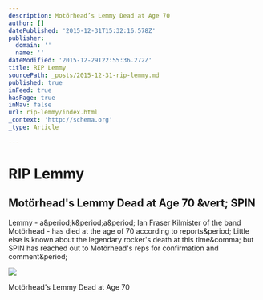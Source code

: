 ```yaml
---
description: Motörhead’s Lemmy Dead at Age 70
author: []
datePublished: '2015-12-31T15:32:16.578Z'
publisher:
  domain: ''
  name: ''
dateModified: '2015-12-29T22:55:36.272Z'
title: RIP Lemmy
sourcePath: _posts/2015-12-31-rip-lemmy.md
published: true
inFeed: true
hasPage: true
inNav: false
url: rip-lemmy/index.html
_context: 'http://schema.org'
_type: Article

---
```

# RIP Lemmy

<article style=""><h1>Motörhead's Lemmy Dead at Age 70 &amp;vert; SPIN</h1><p>Lemmy - a&amp;period;k&amp;period;a&amp;period; Ian Fraser Kilmister of the band Motörhead - has died at the age of 70 according to reports&amp;period; Little else is known about the legendary rocker's death at this time&amp;comma; but SPIN has reached out to Motörhead's reps for confirmation and comment&amp;period;</p><img src="http://static.spin.com/files/2015/12/101219-Lemmy-640x426.png" /></article>

Motörhead's Lemmy Dead at Age 70